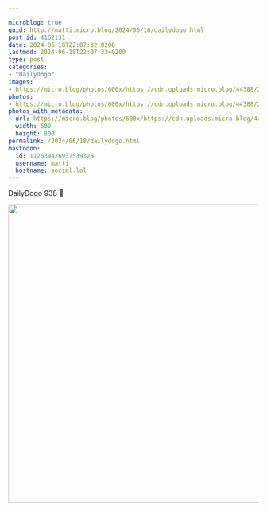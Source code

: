 ```yaml
---

microblog: true
guid: http://matti.micro.blog/2024/06/18/dailydogo.html
post_id: 4162131
date: 2024-06-18T22:07:32+0200
lastmod: 2024-06-18T22:07:33+0200
type: post
categories:
- "DailyDogo"
images:
- https://micro.blog/photos/600x/https://cdn.uploads.micro.blog/44388/2024/9cc6628e4428489a8a036435ebb75582.jpg
photos:
- https://micro.blog/photos/600x/https://cdn.uploads.micro.blog/44388/2024/9cc6628e4428489a8a036435ebb75582.jpg
photos_with_metadata:
- url: https://micro.blog/photos/600x/https://cdn.uploads.micro.blog/44388/2024/9cc6628e4428489a8a036435ebb75582.jpg
  width: 600
  height: 800
permalink: /2024/06/18/dailydogo.html
mastodon:
  id: 112639426937539328
  username: matti
  hostname: social.lol
---
```

DailyDogo 938 🐶

<img src="https://micro.blog/photos/600x/https://blog.martin-haehnel.de/uploads/2024/9cc6628e4428489a8a036435ebb75582.jpg" width="600" alt="" />
